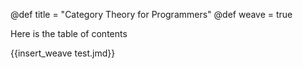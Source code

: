 @def title = "Category Theory for Programmers"
@def weave = true

Here is the table of contents

{{insert_weave test.jmd}}
